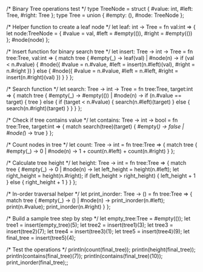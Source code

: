 /* Binary Tree operations test */
type TreeNode = struct {
    #value: int,
    #left: Tree,
    #right: Tree
};
type Tree = union {
    #empty: (),
    #node: TreeNode
};

/* Helper function to create a leaf node */
let leaf: int -> Tree =
    fn val:int => {
        let node:TreeNode = {
            #value = val,
            #left = #empty(()),
            #right = #empty(())
        };
        #node(node)
    };

/* Insert function for binary search tree */
let insert: Tree -> int -> Tree =
    fn tree:Tree, val:int => {
        match tree {
            #empty(_) -> leaf(val)
        |   #node(n) -> 
                if (val < n.#value) {
                    #node({
                        #value = n.#value,
                        #left = insert(n.#left)(val),
                        #right = n.#right
                    })
                } else {
                    #node({
                        #value = n.#value,
                        #left = n.#left,
                        #right = insert(n.#right)(val)
                    })
                }
        }
    };

/* Search function */
let search: Tree -> int -> Tree =
    fn tree:Tree, target:int => {
        match tree {
            #empty(_) -> #empty(())
        |   #node(n) ->
                if (n.#value == target) {
                    tree
                } else {
                    if (target < n.#value) {
                        search(n.#left)(target)
                    } else {
                        search(n.#right)(target)
                    }
                }
        }
    };

/* Check if tree contains value */
let contains: Tree -> int -> bool =
    fn tree:Tree, target:int => {
        match search(tree)(target) {
            #empty(_) -> false
        |   #node(_) -> true
        }
    };

/* Count nodes in tree */
let count: Tree -> int =
    fn tree:Tree => {
        match tree {
            #empty(_) -> 0
        |   #node(n) ->
                1 + count(n.#left) + count(n.#right)
        }
    };

/* Calculate tree height */
let height: Tree -> int =
    fn tree:Tree => {
        match tree {
            #empty(_) -> 0
        |   #node(n) ->
                let left_height = height(n.#left);
                let right_height = height(n.#right);
                if (left_height > right_height) {
                    left_height + 1
                } else {
                    right_height + 1
                }
        }
    };

/* In-order traversal helper */
let print_inorder: Tree -> () =
    fn tree:Tree => {
        match tree {
            #empty(_) -> ()
        |   #node(n) ->
                print_inorder(n.#left);
                print(n.#value);
                print_inorder(n.#right)
        }
    };

/* Build a sample tree step by step */
let empty_tree:Tree = #empty(());
let tree1 = insert(empty_tree)(5);
let tree2 = insert(tree1)(3);
let tree3 = insert(tree2)(7);
let tree4 = insert(tree3)(1);
let tree5 = insert(tree4)(9);
let final_tree = insert(tree5)(4);

/* Test the operations */
println(count(final_tree));
println(height(final_tree));
println(contains(final_tree)(7));
println(contains(final_tree)(10));
print_inorder(final_tree);;